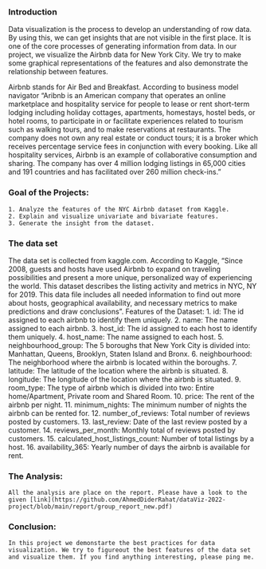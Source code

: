 ### Introduction
Data visualization is the process to develop an understanding of row data. By using this, we can get insights that are not visible in the first place. It is one of the core processes of generating information from data. In our project, we visualize the Airbnb data for New York City. We try to make some graphical representations of the features and also demonstrate the relationship between features.

Airbnb stands for Air Bed and Breakfast. According to business model navigator “Aribnb is an American company that operates an online marketplace and hospitality service for people to lease or rent short-term lodging including holiday cottages, apartments, homestays, hostel beds, or hotel rooms, to participate in or facilitate experiences related to tourism such as walking tours, and to make reservations at restaurants. The company does not own any real estate or conduct tours; it is a broker which receives percentage service fees in conjunction with every booking. Like all hospitality services, Airbnb is an example of collaborative consumption and sharing. The company has over 4 million lodging listings in 65,000 cities and 191 countries and has facilitated over 260 million check-ins.”


### Goal of the Projects: 
	1. Analyze the features of the NYC Airbnb dataset from Kaggle. 
	2. Explain and visualize univariate and bivariate features.
	3. Generate the insight from the dataset.



### The data set
The data set is collected from kaggle.com. According to Kaggle, “Since 2008, guests and hosts have used Airbnb to expand on traveling possibilities and present a more unique, personalized way of experiencing the world. This dataset describes the listing activity and metrics in NYC, NY for 2019. This data file includes all needed information to find out more about hosts, geographical availability, and necessary metrics to make predictions and draw conclusions”.
Features of the Dataset:
	1. id: The id assigned to each airbnb to identify them uniquely.
	2. name: The name assigned to each airbnb.
	3. host_id: The id assigned to each host to identify them uniquely.
	4. host_name: The name assigned to each host.
	5. neighbourhood_group: The 5 boroughs that New York City is divided into: Manhattan, Queens, Brooklyn, Staten Island and Bronx.
	6. neighbourhood: The neighborhood where the airbnb is located within the boroughs.
	7. latitude: The latitude of the location where the airbnb is situated.
	8. longitude: The longitude of the location where the airbnb is situated.
	9. room_type: The type of airbnb which is divided into two: Entire home/Apartment, Private room and Shared Room.
	10. price: The rent of the airbnb per night.
	11. minimum_nights: The minimum number of nights the airbnb can be rented for.
	12. number_of_reviews: Total number of reviews posted by customers.
	13. last_review: Date of the last review posted by a customer.
	14. reviews_per_month: Monthly total of reviews posted by customers.
	15. calculated_host_listings_count: Number of total listings by a host.
	16. availability_365: Yearly number of days the airbnb is available for rent.
	


### The Analysis: 
	All the analysis are place on the report. Please have a look to the given [link](https://github.com/AhmedDiderRahat/dataViz-2022-project/blob/main/report/group_report_new.pdf) 



### Conclusion: 
	In this project we demonstarte the best practices for data visualization. We try to figureout the best features of the data set and visualize them. If you find anything interesting, please ping me. 